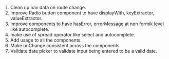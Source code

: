 1. Clean up nav data on route change.
2. Improve Radio button component to have displayWith, keyExtractor, valueExtractor.
3. Improve components to have hasError, errorMessage at non formik level like autocomplete.
4. make use of spread operator like select and autocomplete.
5. Add usage to all the components.
6. Make onChange consistent across the components
7. Validate date picker to validate input being entered to be a valid date.